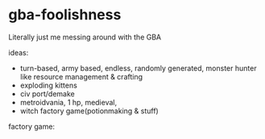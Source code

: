 # gba-foolishness
Literally just me messing around with the GBA

ideas:
- turn-based, army based, endless, randomly generated, monster hunter like resource management & crafting
- exploding kittens
- civ port/demake
- metroidvania, 1 hp, medieval, 
- witch factory game(potionmaking & stuff)

factory game:
